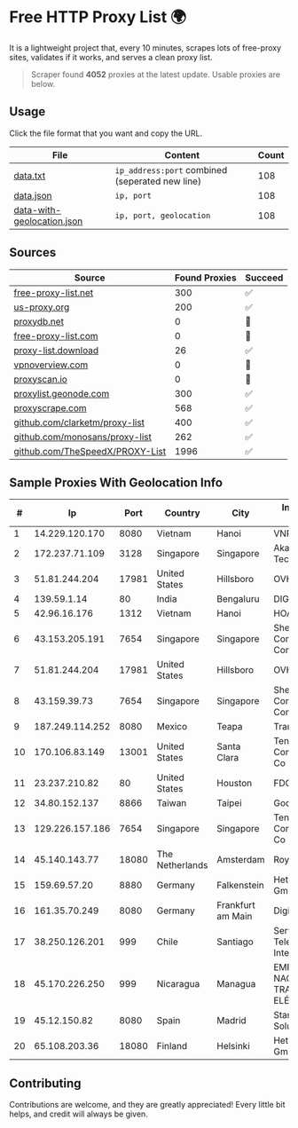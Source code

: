 
# Free HTTP Proxy List 🌍

It is a lightweight project that, every 10 minutes, scrapes lots of free-proxy sites, validates if it works, and serves a clean proxy list.


> Scraper found **4052** proxies at the latest update. Usable proxies are below.

## Usage

Click the file format that you want and copy the URL.


|File|Content|Count|
|----|-------|-----|
|[data.txt](https://raw.githubusercontent.com/themiralay/Proxy-List-World/master/data.txt)|`ip_address:port` combined (seperated new line)|108|
|[data.json](https://raw.githubusercontent.com/themiralay/Proxy-List-World/master/data.json)|`ip, port`|108|
|[data-with-geolocation.json](https://raw.githubusercontent.com/themiralay/Proxy-List-World/master/data-with-geolocation.json)|`ip, port, geolocation`|108|

## Sources

|Source|Found Proxies|Succeed|
|------|-------------|-------|
|[free-proxy-list.net](https://free-proxy-list.net)|300|✅|
|[us-proxy.org](https://www.us-proxy.org)|200|✅|
|[proxydb.net](http://proxydb.net)|0|🚫|
|[free-proxy-list.com](https://free-proxy-list.com/?page=&port=&type%5B%5D=http&type%5B%5D=https&up_time=0&search=Search)|0|🚫|
|[proxy-list.download](https://www.proxy-list.download/HTTP)|26|✅|
|[vpnoverview.com](https://vpnoverview.com/privacy/anonymous-browsing/free-proxy-servers)|0|🚫|
|[proxyscan.io](https://www.proxyscan.io)|0|🚫|
|[proxylist.geonode.com](https://proxylist.geonode.com/api/proxy-list?limit=300&page=1&sort_by=lastChecked&sort_type=desc&protocols=http,https)|300|✅|
|[proxyscrape.com](https://api.proxyscrape.com/v2/?request=displayproxies&protocol=http&timeout=10000&country=all&ssl=all&anonymity=all)|568|✅|
|[github.com/clarketm/proxy-list](https://raw.githubusercontent.com/clarketm/proxy-list/master/proxy-list-raw.txt)|400|✅|
|[github.com/monosans/proxy-list](https://raw.githubusercontent.com/monosans/proxy-list/main/proxies/http.txt)|262|✅|
|[github.com/TheSpeedX/PROXY-List](https://raw.githubusercontent.com/TheSpeedX/PROXY-List/master/http.txt)|1996|✅|


## Sample Proxies With Geolocation Info

|#|Ip|Port|Country|City|Internet Service Provider|
|-|--|----|-------|----|-------------------------|
|1|14.229.120.170|8080|Vietnam|Hanoi|VNPT|
|2|172.237.71.109|3128|Singapore|Singapore|Akamai Technologies, Inc.|
|3|51.81.244.204|17981|United States|Hillsboro|OVH SAS|
|4|139.59.1.14|80|India|Bengaluru|DIGITALOCEAN|
|5|42.96.16.176|1312|Vietnam|Hanoi|HOALAC-VNNIC|
|6|43.153.205.191|7654|Singapore|Singapore|Shenzhen Tencent Computer Systems Company Limited|
|7|51.81.244.204|17981|United States|Hillsboro|OVH SAS|
|8|43.159.39.73|7654|Singapore|Singapore|Shenzhen Tencent Computer Systems Company Limited|
|9|187.249.114.252|8080|Mexico|Teapa|Transtelco Inc|
|10|170.106.83.149|13001|United States|Santa Clara|Tencent Cloud Computing (Beijing) Co|
|11|23.237.210.82|80|United States|Houston|FDCservers.net|
|12|34.80.152.137|8866|Taiwan|Taipei|Google LLC|
|13|129.226.157.186|7654|Singapore|Singapore|Tencent Cloud Computing (Beijing) Co|
|14|45.140.143.77|18080|The Netherlands|Amsterdam|RoyaleHosting BV|
|15|159.69.57.20|8880|Germany|Falkenstein|Hetzner Online GmbH|
|16|161.35.70.249|8080|Germany|Frankfurt am Main|DigitalOcean, LLC|
|17|38.250.126.201|999|Chile|Santiago|Servicios De Telecomunicaciones Intercable Ltda.|
|18|45.170.226.250|999|Nicaragua|Managua|EMPRESA NACIONAL DE TRANSMISIÓN ELÉCTRICA|
|19|45.12.150.82|8080|Spain|Madrid|Stark Industries Solutions LTD|
|20|65.108.203.36|18080|Finland|Helsinki|Hetzner Online GmbH|



## Contributing

Contributions are welcome, and they are greatly appreciated! Every
little bit helps, and credit will always be given.

